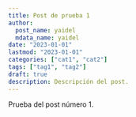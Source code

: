 ```yaml
---
title: Post de prueba 1
author:
  post_name: yaidel
  mdata_name: yaidel
date: "2023-01-01"
lastmod: "2023-01-01"
categories: ["cat1", "cat2"]
tags: ["tag1", "tag2"]
draft: true
description: Descripción del post.
---
```


Prueba del post número 1.
